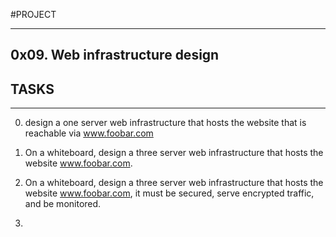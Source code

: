 #PROJECT
*****
## 0x09. Web infrastructure design

## TASKS
****

0. design a one server web infrastructure that hosts the website that is reachable via www.foobar.com

1. On a whiteboard, design a three server web infrastructure that hosts the website www.foobar.com.

2. On a whiteboard, design a three server web infrastructure that hosts the website www.foobar.com, it must be secured, serve encrypted traffic, and be monitored.

3.  
